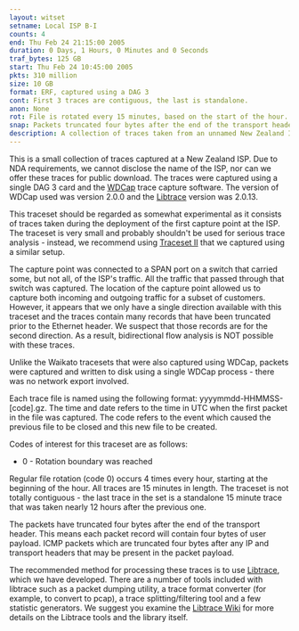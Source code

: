 ```yaml
---
layout: witset
setname: Local ISP B-I
counts: 4
end: Thu Feb 24 21:15:00 2005
duration: 0 Days, 1 Hours, 0 Minutes and 0 Seconds
traf_bytes: 125 GB
start: Thu Feb 24 10:45:00 2005
pkts: 310 million
size: 10 GB
format: ERF, captured using a DAG 3
cont: First 3 traces are contiguous, the last is standalone.
anon: None
rot: File is rotated every 15 minutes, based on the start of the hour.
snap: Packets truncated four bytes after the end of the transport header.
description: A collection of traces taken from an unnamed New Zealand ISP during February 2005.
---
```


This is a small collection of traces captured at a New Zealand ISP.
Due to NDA requirements, we cannot disclose the name of the ISP, nor can we
offer these traces for public download.
The traces were captured using a single DAG 3 card and the
<a href="../../../../projects/wdcap.html">WDCap</a> trace
capture software. The version of WDCap used was version 2.0.0 and the
<a href="https://github.com/LibtraceTeam/libtrace">Libtrace</a>
version was 2.0.13.

This traceset should be regarded as somewhat experimental as it consists of
traces taken during the deployment of the first capture point at the ISP.
The traceset is very small and probably shouldn't be used for serious
trace analysis - instead, we recommend using <a href="../2/traceset.html">Traceset II</a>
that we captured using a similar setup.

The capture point was connected to a SPAN port on a switch that carried some,
but not all, of the ISP's traffic. All the traffic that passed through that
switch was captured. The location of the capture point allowed us to capture
both incoming and outgoing traffic for a subset of customers. 
However, it appears that we only have a single direction available with this
traceset and the traces contain many records that have been truncated prior
to the Ethernet header. We suspect that those records are for the second
direction. As a result, bidirectional flow analysis is NOT possible with
these traces. 

Unlike the Waikato
tracesets that were also captured using WDCap, packets were captured and
written to disk using a single WDCap process - there was no network export
involved.

Each trace file is named using the following format: yyyymmdd-HHMMSS-[code].gz.
The time and date refers to the time in UTC when the first packet in the file
was captured. The code refers to the event which caused the previous file to be
closed and this new file to be created.

Codes of interest for this traceset are as follows:
<ul>
<li>0 - Rotation boundary was reached</li>
</ul>

Regular file rotation (code 0) occurs 4 times every hour, starting at the
beginning of the hour. All traces are 15 minutes in length. The traceset is
not totally contiguous - the last trace in the set is a standalone 15 minute
trace that was taken nearly 12 hours after the previous one.

The packets have truncated four bytes after the end of the transport header.
This means each packet record will contain four bytes of user payload.
ICMP packets which are truncated four bytes after any IP and transport
headers that may be present in the packet payload.

The recommended method for processing these traces is to use
<a href="https://github.com/LibtraceTeam/libtrace">Libtrace</a>,
which we have developed. There are a number of tools included with libtrace
such as a packet dumping utility, a trace format converter (for example, to
convert to pcap), a trace splitting/filtering tool and a few statistic
generators. We suggest you examine the
<a href="https://github.com/LibtraceTeam/libtrace/wiki">Libtrace Wiki</a> for more details
on the Libtrace tools and the library itself.
